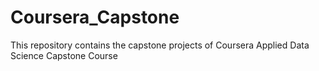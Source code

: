 # Coursera_Capstone
This repository contains the capstone projects of Coursera Applied Data Science Capstone Course
